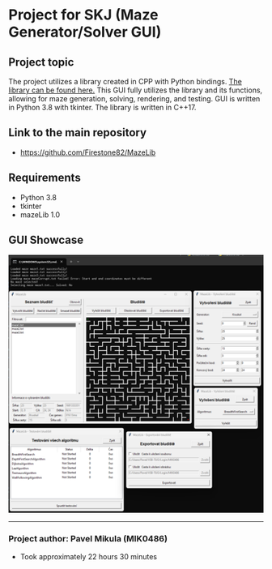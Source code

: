 # Project for SKJ (Maze Generator/Solver GUI)

## Project topic
The project utilizes a library created in CPP with Python bindings. [The library can be found here.](https://github.com/Firestone82/MazeLib)
This GUI fully utilizes the library and its functions, allowing for maze generation, solving, rendering, and testing.
GUI is written in Python 3.8 with tkinter. The library is written in C++17.

## Link to the main repository
 - https://github.com/Firestone82/MazeLib

## Requirements
 - Python 3.8
 - tkinter
 - mazeLib 1.0

## GUI Showcase
![GUI](assets/showcase.png)

---
### Project author: Pavel Mikula (MIK0486)
- Took approximately 22 hours 30 minutes
